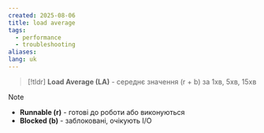 ```yaml
---
created: 2025-08-06
title: load average
tags:
  - performance
  - troubleshooting
aliases: 
lang: uk
---
```

> [!tldr]
> **Load Average (LA)** - середнє значення (r + b) за 1хв, 5хв, 15хв

> [!note]
> - **Runnable (r)** - готові до роботи або виконуються
> - **Blocked (b)** - заблоковані, очікують I/O